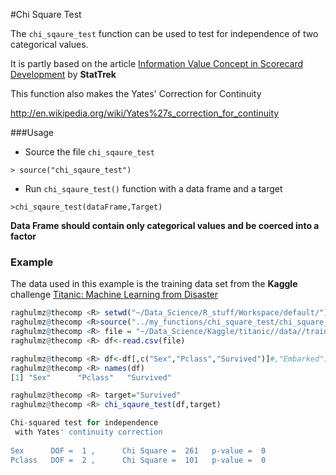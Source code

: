 #Chi Square Test

The `chi_sqaure_test` function can be used to test for independence of two categorical values.

It is partly based on the article [Information Value Concept in Scorecard Development](http://stattrek.com/chi-square-test/independence.aspx) by **StatTrek**

This function also makes the Yates' Correction for Continuity

http://en.wikipedia.org/wiki/Yates%27s_correction_for_continuity


###Usage

* Source the file `chi_sqaure_test` <br>

 `> source("chi_sqaure_test")`

* Run `chi_sqaure_test()` function with a data frame and a target

 `>chi_sqaure_test(dataFrame,Target)`

**Data Frame should contain only categorical values and be coerced into a factor**

### Example

The data used in this example is the training data set from the **Kaggle** challenge [Titanic: Machine Learning from Disaster](https://www.kaggle.com/c/titanic)

```R
raghulmz@thecomp <R> setwd("~/Data_Science/R_stuff/Workspace/default/")
raghulmz@thecomp <R>source("../my_functions/chi_square_test/chi_square_test.R")
raghulmz@thecomp <R> file = "~/Data_Science/Kaggle/titanic//data//train.csv"
raghulmz@thecomp <R> df<-read.csv(file)

raghulmz@thecomp <R> df<-df[,c("Sex","Pclass","Survived")]#,"Embarked")]
raghulmz@thecomp <R> names(df)
[1] "Sex"      "Pclass"   "Survived"

raghulmz@thecomp <R> target="Survived"
raghulmz@thecomp <R> chi_sqaure_test(df,target)

Chi-squared test for independence 
 with Yates' continuity correction 
 
Sex 	 DOF =  1 , 	 Chi Square =  261 	 p-value =  0 
Pclass 	 DOF =  2 , 	 Chi Square =  101 	 p-value =  0 

```
